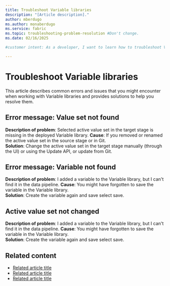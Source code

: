 ```yaml
---
title: Troubleshoot Variable libraries
description: "[Article description]."
author: mberdugo
ms.author: monaberdugo
ms.service: fabric
ms.topic: troubleshooting-problem-resolution #Don't change.
ms.date: 02/16/2025

#customer intent: As a developer, I want to learn how to troubleshoot Variable libraries, so that I can manage my content lifecycle.

---
```


# Troubleshoot Variable libraries

This article describes common errors and issues that you might encounter when working with Variable libraries and provides solutions to help you resolve them.

## Error message: Value set not found

**Description of problem**: Selected active value set in the target stage is missing in the deployed Variable library.
**Cause**: If you removed or renamed the active value set in the source stage or in Git.  
**Solution**: Change the active value set in the target stage manually (through the UI) or using the Update API, or update from Git.

## Error message: Variable not found

**Description of problem**: I added a variable to the Variable library, but I can't find it in the data pipeline.
**Cause**: You might have forgotten to save the variable in the Variable library.  
**Solution**: Create the variable again and save select save.

## Active value set not changed

**Description of problem**: I added a variable to the Variable library, but I can't find it in the data pipeline.
**Cause**: You might have forgotten to save the variable in the Variable library.  
**Solution**: Create the variable again and save select save.

## Related content

- [Related article title](link.md)
- [Related article title](link.md)
- [Related article title](link.md)
